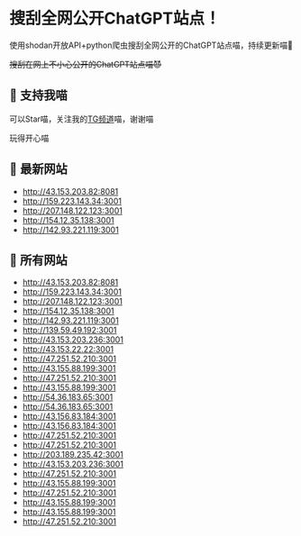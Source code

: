 # 搜刮全网公开ChatGPT站点！

使用shodan开放API+python爬虫搜刮全网公开的ChatGPT站点喵，持续更新喵🥳

~~搜刮在网上不小心公开的ChatGPT站点喵😈~~

## 🚀 支持我喵

可以Star喵，关注我的[TG频道](https://t.me/puddin_share)喵，谢谢喵

玩得开心喵

## 📖 最新网站

- http://43.153.203.82:8081
- http://159.223.143.34:3001
- http://207.148.122.123:3001
- http://154.12.35.138:3001
- http://142.93.221.119:3001


## 📖 所有网站

- http://43.153.203.82:8081
- http://159.223.143.34:3001
- http://207.148.122.123:3001
- http://154.12.35.138:3001
- http://142.93.221.119:3001
- http://139.59.49.192:3001
- http://43.153.203.236:3001
- http://43.153.22.22:3001
- http://47.251.52.210:3001
- http://43.155.88.199:3001
- http://47.251.52.210:3001
- http://43.155.88.199:3001
- http://54.36.183.65:3001
- http://54.36.183.65:3001
- http://43.156.83.184:3001
- http://43.156.83.184:3001
- http://47.251.52.210:3001
- http://47.251.52.210:3001
- http://203.189.235.42:3001
- http://43.153.203.236:3001
- http://47.251.52.210:3001
- http://43.155.88.199:3001
- http://47.251.52.210:3001
- http://43.155.88.199:3001
- http://43.155.88.199:3001
- http://47.251.52.210:3001


